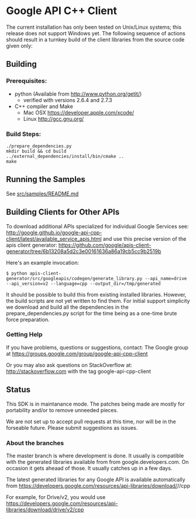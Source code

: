 # Google API C++ Client

The current installation has only been tested on Unix/Linux systems;
this release does not support Windows yet. The following sequence of
actions should result in a turnkey build of the client libraries from
the source code given only:

## Building

### Prerequisites:
* python   (Available from http://www.python.org/getit/)
  - verified with versions 2.6.4 and 2.7.3
* C++ compiler and Make
  - Mac OSX https://developer.apple.com/xcode/
  - Linux   http://gcc.gnu.org/

### Build Steps:

    ./prepare_dependencies.py
    mkdir build && cd build
    ../external_dependencies/install/bin/cmake ..
    make

## Running the Samples

See [src/samples/README.md](src/samples/README.md)


## Building Clients for Other APIs

To download additional APIs specialized for individual Google Services see:
http://google.github.io/google-api-cpp-client/latest/available_service_apis.html
and use this precise version of the apis client generator:
https://github.com/google/apis-client-generator/tree/6b13208a5d2c3e00161636a86a19cb5cc9b2519b

Here's an example invocation:

    $ python apis-client-generator/src/googleapis/codegen/generate_library.py --api_name=drive --api_version=v2 --language=cpp --output_dir=/tmp/generated

It should be possible to build this from existing installed libraries.
However, the build scripts are not yet written to find them. For initial
support simplicity we download and build all the dependencies in the
prepare_dependencies.py script for the time being as a one-time brute
force preparation.

### Getting Help

If you have problems, questions or suggestions, contact:
  The Google group at https://groups.google.com/group/google-api-cpp-client

Or you may also ask questions on StackOverflow at:
   http://stackoverflow.com with the tag google-api-cpp-client

## Status

  This SDK is in maintanance mode. The patches being made are mostly for
  portability and/or to remove unneeded pieces.

  We are not set up to accept pull requests at this time, nor will be in the
  forseable future. Please submit suggestions as issues.

### About the branches

  The master branch is where development is done. It usually is compatible with
  the generated libraries available from from google.developers.com. On occasion
  it gets aheaad of those. It usually catches up in a few days.

  The latest generated libraries for any Google API is available automatically
  from
  https://developers.google.com/resources/api-libraries/download/<API>/<VERSION>/cpp

  For example, for Drive/v2, you would use
  https://developers.google.com/resources/api-libraries/download/drive/v2/cpp
